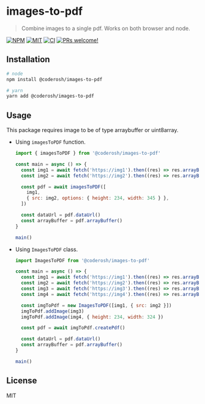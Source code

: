 # images-to-pdf

> Combine images to a single pdf. Works on both browser and node.

<a href="https://npmjs.com/package/@coderosh/images-to-pdf"><img alt="NPM" src="https://img.shields.io/npm/v/@coderosh/images-to-pdf" /></a>
<a href="https://github.com/coderosh/images-to-pdf"><img alt="MIT" src="https://img.shields.io/badge/license-MIT-blue.svg" /></a>
<a href="#"><img alt="CI" src="https://img.shields.io/github/workflow/status/coderosh/images-to-pdf/CI"></a>
<a href="https://github.com/coderosh/images-to-pdf"><img src="https://img.shields.io/badge/PRs-welcome-brightgreen.svg" alt="PRs welcome!" /></a>

## Installation

```sh
# node
npm install @coderosh/images-to-pdf

# yarn
yarn add @coderosh/images-to-pdf
```

## Usage

This package requires image to be of type arraybuffer or uint8array.

- Using `imagesToPDF` function.

  ```js
  import { imagesToPDF } from '@coderosh/images-to-pdf'

  const main = async () => {
    const img1 = await fetch('https://img1').then((res) => res.arrayBuffer())
    const img2 = await fetch('https://img2').then((res) => res.arrayBuffer())

    const pdf = await imagesToPDF([
      img1,
      { src: img2, options: { height: 234, width: 345 } },
    ])

    const dataUrl = pdf.dataUrl()
    const arrayBuffer = pdf.arrayBuffer()
  }

  main()
  ```

- Using `ImagesToPDF` class.

  ```js
  import ImagesToPDF from '@coderosh/images-to-pdf'

  const main = async () => {
    const img1 = await fetch('https://img1').then((res) => res.arrayBuffer())
    const img2 = await fetch('https://img2').then((res) => res.arrayBuffer())
    const img3 = await fetch('https://img3').then((res) => res.arrayBuffer())
    const img4 = await fetch('https://img4').then((res) => res.arrayBuffer())

    const imgToPdf = new ImagesToPDF([img1, { src: img2 }])
    imgToPdf.addImage(img3)
    imgToPdf.addImage(img4, { height: 234, width: 324 })

    const pdf = await imgToPdf.createPdf()

    const dataUrl = pdf.dataUrl()
    const arrayBuffer = pdf.arrayBuffer()
  }

  main()
  ```

## License

MIT
